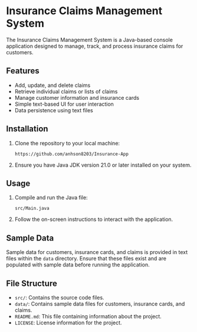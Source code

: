 # Insurance Claims Management System

The Insurance Claims Management System is a Java-based console application designed to manage, track, and process insurance claims for customers.

## Features

- Add, update, and delete claims
- Retrieve individual claims or lists of claims
- Manage customer information and insurance cards
- Simple text-based UI for user interaction
- Data persistence using text files

## Installation

1. Clone the repository to your local machine:
    ```
    https://github.com/anhson8203/Insurance-App
    ```

2. Ensure you have Java JDK version 21.0 or later installed on your system.

## Usage
1. Compile and run the Java file:
    ```
    src/Main.java
    ```

2. Follow the on-screen instructions to interact with the application.

## Sample Data
Sample data for customers, insurance cards, and claims is provided in text files within the `data` directory. Ensure that these files exist and are populated with sample data before running the application.

## File Structure
- `src/`: Contains the source code files.
- `data/`: Contains sample data files for customers, insurance cards, and claims.
- `README.md`: This file containing information about the project.
- `LICENSE`: License information for the project.
